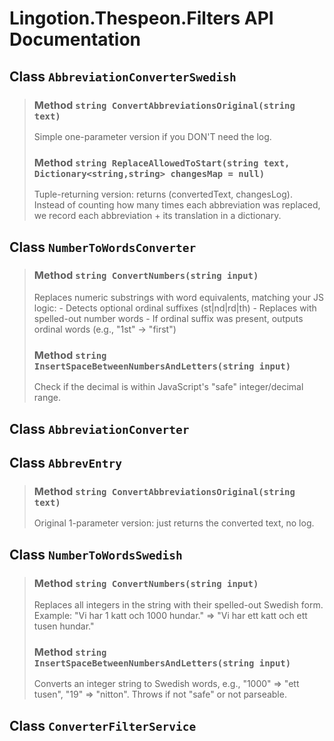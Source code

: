 # Lingotion.Thespeon.Filters API Documentation

## Class `AbbreviationConverterSwedish`

> ### Method `string ConvertAbbreviationsOriginal(string text)`
> 
> Simple one-parameter version if you DON'T need the log.
> 
> 
> ### Method `string ReplaceAllowedToStart(string text, Dictionary<string,string> changesMap = null)`
> 
> Tuple-returning version: returns (convertedText, changesLog). Instead of counting how many times each abbreviation was replaced, we record each abbreviation + its translation in a dictionary.
> 

## Class `NumberToWordsConverter`

> ### Method `string ConvertNumbers(string input)`
> 
> Replaces numeric substrings with word equivalents, matching your JS logic: - Detects optional ordinal suffixes (st|nd|rd|th) - Replaces with spelled-out number words - If ordinal suffix was present, outputs ordinal words (e.g., "1st" -> "first")
> 
> 
> ### Method `string InsertSpaceBetweenNumbersAndLetters(string input)`
> 
> Check if the decimal is within JavaScript's "safe" integer/decimal range.
> 

## Class `AbbreviationConverter`


## Class `AbbrevEntry`

> ### Method `string ConvertAbbreviationsOriginal(string text)`
> 
> Original 1-parameter version: just returns the converted text, no log.
> 

## Class `NumberToWordsSwedish`

> ### Method `string ConvertNumbers(string input)`
> 
> Replaces all integers in the string with their spelled-out Swedish form. Example: "Vi har 1 katt och 1000 hundar." => "Vi har ett katt och ett tusen hundar."
> 
> 
> ### Method `string InsertSpaceBetweenNumbersAndLetters(string input)`
> 
> Converts an integer string to Swedish words, e.g., "1000" => "ett tusen", "19" => "nitton". Throws if not "safe" or not parseable.
> 

## Class `ConverterFilterService`
